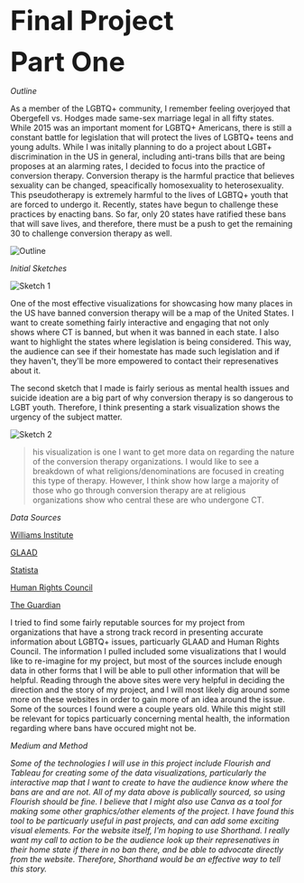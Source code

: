 <font size="+15"> <b>Final Project</b> </font>
 
  <font size="+5"> <b>Part One</b> </font>
 
 <i>Outline</i>
   
   As a member of the LGBTQ+ community, I remember feeling overjoyed that Obergefell vs. Hodges made same-sex marriage legal in all fifty states. While 2015 was an important moment for LGBTQ+ Americans, there is still a constant battle for legislation that will protect the lives of LGBTQ+ teens and young adults. While I was initally planning to do a project about LGBT+ discrimination in the US in general, including anti-trans bills that are being proposes at an alarming rates, I decided to focus into the practice of conversion therapy. Conversion therapy is the harmful practice that believes sexuality can be changed, speacifically homosexuality to heterosexuality. This pseudotherapy is extremely harmful to the lives of LGBTQ+ youth that are forced to undergo it. Recently, states have begun to challenge these practices by enacting bans. So far, only 20 states have ratified these bans that will save lives, and therefore, there must be a push to get the remaining 30 to challenge conversion therapy as well.</i>
   
   ![Outline](https://user-images.githubusercontent.com/98241953/154406231-8ee95469-c244-4c14-b805-8ff432130e9e.png)
   
 
 <i>Initial Sketches</i>
   
   ![Sketch 1](https://user-images.githubusercontent.com/98241953/154403774-eafee907-be36-4df5-9a44-ba6ada07f9f6.png)
   
   One of the most effective visualizations for showcasing how many places in the US have banned conversion therapy will be a map of the United States. I want to create something fairly interactive and engaging that not only shows where CT is banned, but when it was banned in each state. I also want to highlight the states where legislation is being considered. This way, the audience can see if their homestate has made such legislation and if they haven't, they'll be more empowered to contact their represenatives about it.
   
   The second sketch that I made is fairly serious as mental health issues and suicide ideation are a big part of why conversion therapy is so dangerous to LGBT youth. Therefore, I think presenting a stark visualization shows the urgency of the subject matter.

   ![Sketch 2](https://user-images.githubusercontent.com/98241953/154403789-eda61884-6e88-4045-9fff-47d69b67d05c.png)
   
  >his visualization is one I want to get more data on regarding the nature of the conversion therapy organizations. I would like to see a breakdown of what religions/denominations are focused in creating this type of therapy. However, I think show how large a majority of those who go through conversion therapy are at religious organizations show who central these are who undergone CT.

 
 <i>Data Sources</i>
     
 [Williams Institute](https://williamsinstitute.law.ucla.edu/press/lgb-suicide-ct-press-release/)
   
 [GLAAD](https://www.glaad.org/conversiontherapy?response_type=embed)
   
 [Statista](https://www.statista.com/statistics/1053024/lgbtq-youth-in-us-attempted-suicide-conversion-therapy-experience/)
   
 [Human Rights Council](https://www.hrc.org/resources/the-lies-and-dangers-of-reparative-therapy)
   
 [The Guardian](https://www.theguardian.com/world/2019/feb/20/conversion-therapy-can-result-in-mental-illness-poll-finds)
     
  I tried to find some fairly reputable sources for my project from organizations that have a strong track record in presenting accurate information about LGBTQ+ issues, particuarly GLAAD and Human Rights Council. The information I pulled included some visualizations that I would like to re-imagine for my project, but most of the sources include enough data in other forms that I will be able to pull other information that will be helpful. Reading through the above sites were very helpful in deciding the direction and the story of my project, and I will most likely dig around some more on these websites in order to gain more of an idea around the issue. Some of the sources I found were a couple years old. While this might still be relevant for topics particuarly concerning mental health, the information regarding where bans have occured might not be.
    
 
 <i>Medium and Method</i>
    
 <i>Some of the technologies I will use in this project include Flourish and Tableau for creating some of the data visualizations, particularly the interactive map that I want to create to have the audience know where the bans are and are not. All of my data above is publically sourced, so using Flourish should be fine. I believe that I might also use Canva as a tool for making some other graphics/other elements of the project. I have found this tool to be particuarly useful in past projects, and can add some exciting visual elements. For the website itself, I'm hoping to use Shorthand. I really want my call to action to be the audience look up their represenatives in their home state if there in no ban there, and be able to advocate directly from the website. Therefore, Shorthand would be an effective way to tell this story. 
   

